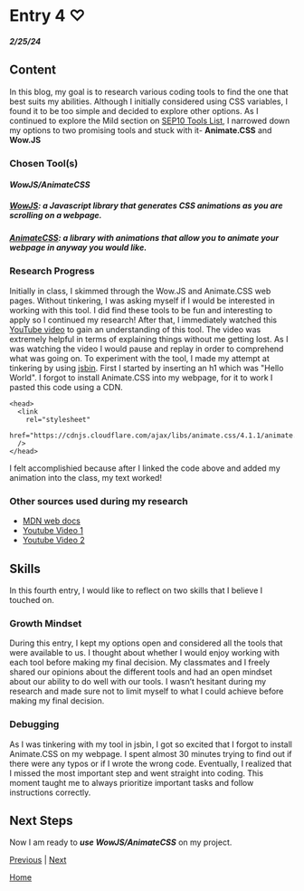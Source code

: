 # Entry 4 ♡
##### 2/25/24


## Content

In this blog, my goal is to research various coding tools to find the one that best suits my abilities. Although I initially considered using CSS variables, I found it to be too simple and decided to explore other options. As I continued to explore the Mild section on [SEP10 Tools List](https://docs.google.com/document/d/1rk-z-5FvFE3qHRHJ9q609wqwi3cQ9AKDW4H-CPG3WYA/edit), I narrowed down my options to two promising tools and stuck with it- **Animate.CSS** and **Wow.JS**

### Chosen Tool(s)

#### **_WowJS/AnimateCSS_**

##### [WowJS](https://wowjs.uk/): a Javascript library that generates CSS animations as you are scrolling on a webpage.

##### [AnimateCSS](https://animate.style/): a library with animations that allow you to animate your webpage in anyway you would like.


### Research Progress

Initially in class, I skimmed through the Wow.JS and Animate.CSS web pages. Without tinkering, I was asking myself if I would be interested in working with this tool. I did find these tools to be fun and interesting to apply so I continued my research! After that, I immediately watched this [YouTube video](https://www.youtube.com/watch?v=bd_jHBk8Kzw ) to gain an understanding of this tool. The video was extremely helpful in terms of explaining things without me getting lost. As I was watching the video I would pause and replay in order to comprehend what was going on. To experiment with the tool, I made my attempt at tinkering by using [jsbin](https://jsbin.com/?html,css,output). First I started by inserting an h1 which was "Hello World". I forgot to install Animate.CSS into my webpage, for it to work I pasted this code using a CDN.

```
<head>
  <link
    rel="stylesheet"
    href="https://cdnjs.cloudflare.com/ajax/libs/animate.css/4.1.1/animate.min.css"
  />
</head>
```
I felt accomplishied because after I linked the code above and added my animation into the class, my text worked!

### Other sources used during my research

- [MDN web docs](https://developer.mozilla.org/en-US/docs/Web/CSS/CSS_animations/Using_CSS_animations)
- [Youtube Video 1](https://www.youtube.com/watch?v=Ygpdo7oE83E)
- [Youtube Video 2](https://www.youtube.com/watch?v=T33NN_pPeNI)

## Skills
In this fourth entry, I would like to reflect on two skills that I believe I touched on.

### Growth Mindset

During this entry, I kept my options open and considered all the tools that were available to us. I thought about whether I would enjoy working with each tool before making my final decision. My classmates and I freely shared our opinions about the different tools and had an open mindset about our ability to do well with our tools. I wasn’t hesitant during my research and made sure not to limit myself to what I could achieve before making my final decision.


### Debugging

As I was tinkering with my tool in jsbin, I got so excited that I forgot to install Animate.CSS on my webpage. I spent almost 30 minutes trying to find out if there were any typos or if I wrote the wrong code. Eventually, I realized that I missed the most important step and went straight into coding. This moment taught me to always prioritize important tasks and follow instructions correctly.


## Next Steps
Now I am ready to _**use WowJS/AnimateCSS**_ on my project.

[Previous](entry03.md) | [Next](entry05.md)

[Home](../README.md)
